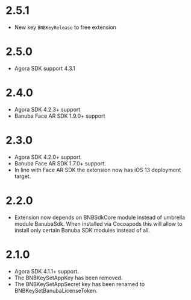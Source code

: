 # 2.5.1 
* New key `BNBKeyRelease` to free extension 

# 2.5.0
* Agora SDK support 4.3.1

# 2.4.0
* Agora SDK 4.2.3+ support
* Banuba Face AR SDK 1.9.0+ support

# 2.3.0
* Agora SDK 4.2.0+ support.
* Banuba Face AR SDK 1.7.0+ support.
* In line with Face AR SDK the extension now has iOS 13 deployment target.

# 2.2.0
* Extension now depends on BNBSdkCore module instead of umbrella module BanubaSdk. When installed via Cocoapods this will allow to install only certain Banuba SDK modules instead of all.

# 2.1.0
* Agora SDK 4.1.1+ support.
* The BNBKeySetAppKey has been removed.
* The BNBKeySetAppSecret key has been renamed to BNBKeySetBanubaLicenseToken.